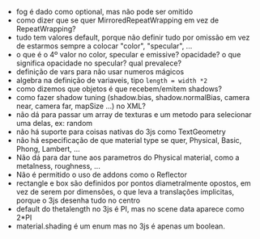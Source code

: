 - fog é dado como optional, mas não pode ser omitido
- como dizer que se quer MirroredRepeatWrapping em vez de RepeatWrapping?
- tudo tem valores default, porque não definir tudo por omissão em vez de estarmos sempre a colocar "color", "specular", ...
- o que é o 4º valor no color, specular e emissive? opacidade? o que significa opacidade no specular? qual prevalece?
- definição de vars para não usar numeros mágicos
- algebra na definição de variaveis, tipo ` length = width *2 `
- como dizemos que objetos é que recebem/emitem shadows?
- como fazer shadow tuning (shadow.bias, shadow.normalBias, camera near, camera far, mapSize ...) no XML?
- não dá para passar um array de texturas e um metodo para selecionar uma delas, ex: random
- não há suporte para coisas nativas do 3js como TextGeometry
- não há especificação de que material type se quer, Physical, Basic, Phong, Lambert, ...
- Não dá para dar tune aos parametros do Physical material, como a metalness, roughness, ...
- Não é permitido o uso de addons como o Reflector
- rectangle e box são definidos por pontos diametralmente opostos, em vez de serem por dimensões, o que leva a translações implicitas, porque o 3js desenha tudo no centro
- default do thetalength no 3js é PI, mas no scene data aparece como 2*PI
- material.shading é um enum mas no 3js é apenas um boolean.